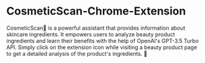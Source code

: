 # CosmeticScan-Chrome-Extension
CosmeticScan💄 is a powerful assistant that provides information about skincare ingredients. It empowers users to analyze beauty product ingredients and learn their benefits with the help of OpenAI's GPT-3.5 Turbo API. Simply click on the extension icon while visiting a beauty product page to get a detailed analysis of the product's ingredients. 🧴
